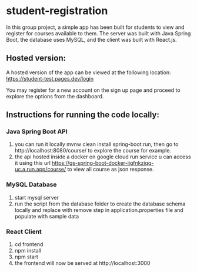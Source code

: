 # student-registration

In this group project, a simple app has been built for students to view and register for courses available to them. The server was built with Java Spring Boot, the database uses MySQL, and the client was built with React.js.

## Hosted version:

A hosted version of the app can be viewed at the following location:
https://student-test.pages.dev/login

You may register for a new account on the sign up page and proceed to explore the options from the dashboard.

## Instructions for running the code locally:

### Java Spring Boot API

1. you can run it locally  mvnw clean install  spring-boot:run, then go to http://localhost:8080/course/ to explore the course for example.
2. the api hosted inside a docker on google cloud run service u can access it using this url https://gs-spring-boot-docker-iigfnkziqq-uc.a.run.app/course/ to view all course as json response.

### MySQL Database

1. start mysql server
2. run the script from the database folder to create the database schema locally and replace with remove step in application.properties file and populate with sample data

### React Client

1. cd frontend
2. npm install
3. npm start
4. the frontend will now be served at http://localhost:3000
